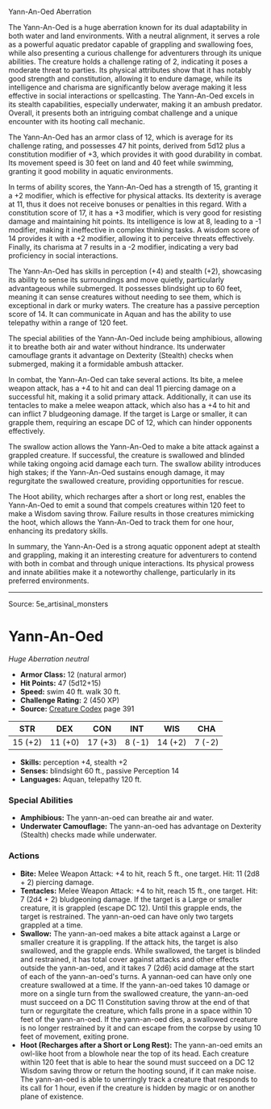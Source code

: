 <MonsterName/>Yann-An-Oed</MonsterName>
<CreatureType/>Aberration</CreatureType>

<summary>The Yann-An-Oed is a huge aberration known for its dual adaptability in both water and land environments. With a neutral alignment, it serves a role as a powerful aquatic predator capable of grappling and swallowing foes, while also presenting a curious challenge for adventurers through its unique abilities. The creature holds a challenge rating of 2, indicating it poses a moderate threat to parties. Its physical attributes show that it has notably good strength and constitution, allowing it to endure damage, while its intelligence and charisma are significantly below average making it less effective in social interactions or spellcasting. The Yann-An-Oed excels in its stealth capabilities, especially underwater, making it an ambush predator. Overall, it presents both an intriguing combat challenge and a unique encounter with its hooting call mechanic.</summary>

<detail>

The Yann-An-Oed has an armor class of 12, which is average for its challenge rating, and possesses 47 hit points, derived from 5d12 plus a constitution modifier of +3, which provides it with good durability in combat. Its movement speed is 30 feet on land and 40 feet while swimming, granting it good mobility in aquatic environments. 

In terms of ability scores, the Yann-An-Oed has a strength of 15, granting it a +2 modifier, which is effective for physical attacks. Its dexterity is average at 11, thus it does not receive bonuses or penalties in this regard. With a constitution score of 17, it has a +3 modifier, which is very good for resisting damage and maintaining hit points. Its intelligence is low at 8, leading to a -1 modifier, making it ineffective in complex thinking tasks. A wisdom score of 14 provides it with a +2 modifier, allowing it to perceive threats effectively. Finally, its charisma at 7 results in a -2 modifier, indicating a very bad proficiency in social interactions.

The Yann-An-Oed has skills in perception (+4) and stealth (+2), showcasing its ability to sense its surroundings and move quietly, particularly advantageous while submerged. It possesses blindsight up to 60 feet, meaning it can sense creatures without needing to see them, which is exceptional in dark or murky waters. The creature has a passive perception score of 14. It can communicate in Aquan and has the ability to use telepathy within a range of 120 feet.

The special abilities of the Yann-An-Oed include being amphibious, allowing it to breathe both air and water without hindrance. Its underwater camouflage grants it advantage on Dexterity (Stealth) checks when submerged, making it a formidable ambush attacker.

In combat, the Yann-An-Oed can take several actions. Its bite, a melee weapon attack, has a +4 to hit and can deal 11 piercing damage on a successful hit, making it a solid primary attack. Additionally, it can use its tentacles to make a melee weapon attack, which also has a +4 to hit and can inflict 7 bludgeoning damage. If the target is Large or smaller, it can grapple them, requiring an escape DC of 12, which can hinder opponents effectively.

The swallow action allows the Yann-An-Oed to make a bite attack against a grappled creature. If successful, the creature is swallowed and blinded while taking ongoing acid damage each turn. The swallow ability introduces high stakes; if the Yann-An-Oed sustains enough damage, it may regurgitate the swallowed creature, providing opportunities for rescue.

The Hoot ability, which recharges after a short or long rest, enables the Yann-An-Oed to emit a sound that compels creatures within 120 feet to make a Wisdom saving throw. Failure results in those creatures mimicking the hoot, which allows the Yann-An-Oed to track them for one hour, enhancing its predatory skills.

In summary, the Yann-An-Oed is a strong aquatic opponent adept at stealth and grappling, making it an interesting creature for adventurers to contend with both in combat and through unique interactions. Its physical prowess and innate abilities make it a noteworthy challenge, particularly in its preferred environments.</detail>



---

Source: 5e_artisinal_monsters

# Yann-An-Oed

*Huge* *Aberration* *neutral*

- **Armor Class:** 12 (natural armor)
- **Hit Points:** 47 (5d12+15)
- **Speed:** swim 40 ft. walk 30 ft.
- **Challenge Rating:** 2 (450 XP)
- **Source:** [Creature Codex](https://koboldpress.com/kpstore/product/creature-codex-for-5th-edition-dnd) page 391

| STR | DEX | CON | INT | WIS | CHA |
| --- | --- | --- | --- | --- | --- |
| 15 (+2) | 11 (+0) | 17 (+3) | 8 (-1) | 14 (+2) | 7 (-2) |

- **Skills:** perception +4, stealth +2
- **Senses:** blindsight 60 ft., passive Perception 14
- **Languages:** Aquan, telepathy 120 ft.

### Special Abilities

- **Amphibious:** The yann-an-oed can breathe air and water.
- **Underwater Camouflage:** The yann-an-oed has advantage on Dexterity (Stealth) checks made while underwater.

### Actions

- **Bite:** Melee Weapon Attack: +4 to hit, reach 5 ft., one target. Hit: 11 (2d8 + 2) piercing damage.
- **Tentacles:** Melee Weapon Attack: +4 to hit, reach 15 ft., one target. Hit: 7 (2d4 + 2) bludgeoning damage. If the target is a Large or smaller creature, it is grappled (escape DC 12). Until this grapple ends, the target is restrained. The yann-an-oed can have only two targets grappled at a time.
- **Swallow:** The yann-an-oed makes a bite attack against a Large or smaller creature it is grappling. If the attack hits, the target is also swallowed, and the grapple ends. While swallowed, the target is blinded and restrained, it has total cover against attacks and other effects outside the yann-an-oed, and it takes 7 (2d6) acid damage at the start of each of the yann-an-oed's turns. A yannan-oed can have only one creature swallowed at a time. If the yann-an-oed takes 10 damage or more on a single turn from the swallowed creature, the yann-an-oed must succeed on a DC 11 Constitution saving throw at the end of that turn or regurgitate the creature, which falls prone in a space within 10 feet of the yann-an-oed. If the yann-an-oed dies, a swallowed creature is no longer restrained by it and can escape from the corpse by using 10 feet of movement, exiting prone.
- **Hoot (Recharges after a Short or Long Rest):** The yann-an-oed emits an owl-like hoot from a blowhole near the top of its head. Each creature within 120 feet that is able to hear the sound must succeed on a DC 12 Wisdom saving throw or return the hooting sound, if it can make noise. The yann-an-oed is able to unerringly track a creature that responds to its call for 1 hour, even if the creature is hidden by magic or on another plane of existence.




